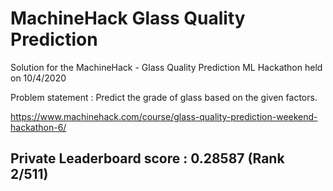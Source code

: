 # MachineHack Glass Quality Prediction

Solution for the MachineHack - Glass Quality Prediction ML Hackathon held on 10/4/2020

Problem statement :  Predict the grade of glass based on the given factors.

https://www.machinehack.com/course/glass-quality-prediction-weekend-hackathon-6/

## Private Leaderboard score : 0.28587 (Rank 2/511)
